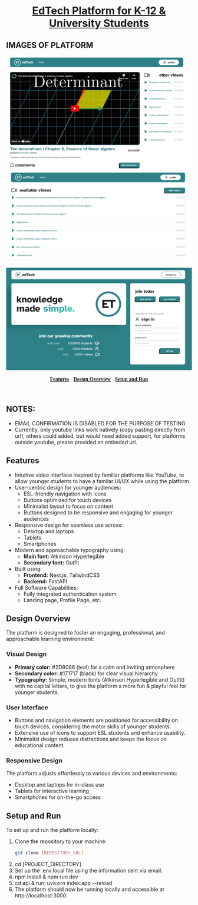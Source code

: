 <a href="">
  <h1 align="center">EdTech Platform for K-12 & University Students</h1>
</a>

## IMAGES OF PLATFORM

<img alt="EdTech Platform Preview" src="./example_video.png">
<img alt="EdTech Platform Preview" src="./example_home.png">
<img alt="EdTech Platform Preview" src="./landing_page.png">

<p align="center" style="font-family: 'Outfit';">
  <a href="#features"><strong>Features</strong></a> ·
  <a href="#design-overview"><strong>Design Overview</strong></a> ·
  <a href="#setup-and-run"><strong>Setup and Run</strong></a>
</p>
<br/>

## NOTES:

- EMAIL CONFIRMATION IS DISABLED FOR THE PURPOSE OF TESTING
- Currently, only youtube links work natively (copy pasting directly from url), others could added, but would need added support, for platforms outside youtube, please provided an embeded url.

## Features

- Intuitive video interface inspired by familiar platforms like YouTube, to allow younger students to have a familar UI/UX while using the platform.
- User-centric design for younger audiences:
  - ESL-friendly navigation with icons
  - Buttons optimized for touch devices
  - Minimalist layout to focus on content
  - Buttons designed to be responsive and engaging for younger audiences
- Responsive design for seamless use across:
  - Desktop and laptops
  - Tablets
  - Smartphones
- Modern and approachable typography using:
  - **Main font:** Atkinson Hyperlegible
  - **Secondary font:** Outfit
- Built using:
  - **Frontend:** Next.js, TailwindCSS
  - **Backend:** FastAPI
- Full Software Capabilities:
  - Fully integrated authentication system
  - Landing page, Profile Page, etc.

## Design Overview

The platform is designed to foster an engaging, professional, and approachable learning environment:

### Visual Design

- **Primary color:** #2D8086 (teal) for a calm and inviting atmosphere
- **Secondary color:** #171717 (black) for clear visual hierarchy
- **Typography:** Simple, modern fonts (Atkinson Hyperlegible and Outfit) with no capital letters, to give the platform a more fun & playful feel for younger students.

### User Interface

- Buttons and navigation elements are positioned for accessibility on touch devices, considering the motor skills of younger students.
- Extensive use of icons to support ESL students and enhance usability.
- Minimalist design reduces distractions and keeps the focus on educational content.

### Responsive Design

The platform adjusts effortlessly to various devices and environments:

- Desktop and laptops for in-class use
- Tablets for interactive learning
- Smartphones for on-the-go access

## Setup and Run

To set up and run the platform locally:

1. Clone the repository to your machine:
   ```bash
   git clone [REPOSITORY_URL]
   ```
2. cd [PROJECT_DIRECTORY]
3. Set up the .env.local file using the information sent via email.
4. npm install & npm run dev
5. cd api & run: uvicorn index:app --reload
6. The platform should now be running locally and accessible at http://localhost:3000.
